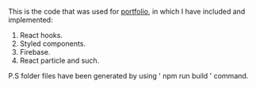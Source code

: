 This is the code that was used for [portfolio], in which I have included and implemented:
1. React hooks.
2. Styled components. 
3. Firebase.
4. React particle and such. 

P.S folder files have been generated by using ' npm run build ' command. 

[portfolio]: https://www.staniulis.eu
